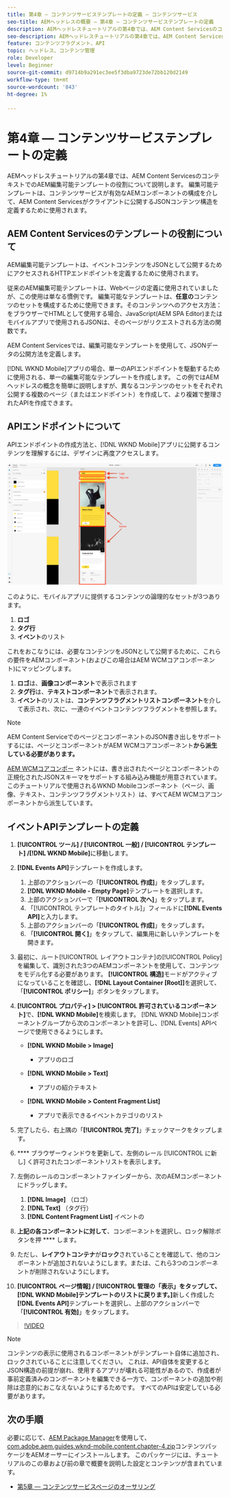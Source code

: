 ```yaml
---
title: 第4章 — コンテンツサービステンプレートの定義 — コンテンツサービス
seo-title: AEMヘッドレスの概要 — 第4章 — コンテンツサービステンプレートの定義
description: AEMヘッドレスチュートリアルの第4章では、AEM Content ServicesのコンテキストでのAEM編集可能テンプレートの役割について説明します。 編集可能テンプレートは、最終的に公開されるJSONコンテンツ構造を定義するために使用されますAEM Content Services。
seo-description: AEMヘッドレスチュートリアルの第4章では、AEM Content ServicesのコンテキストでのAEM編集可能テンプレートの役割について説明します。 編集可能テンプレートは、最終的に公開されるJSONコンテンツ構造を定義するために使用されますAEM Content Services。
feature: コンテンツフラグメント、API
topic: ヘッドレス、コンテンツ管理
role: Developer
level: Beginner
source-git-commit: d9714b9a291ec3ee5f3dba9723de72bb120d2149
workflow-type: tm+mt
source-wordcount: '843'
ht-degree: 1%

---
```



# 第4章 — コンテンツサービステンプレートの定義

AEMヘッドレスチュートリアルの第4章では、AEM Content ServicesのコンテキストでのAEM編集可能テンプレートの役割について説明します。 編集可能テンプレートは、コンテンツサービスが有効なAEMコンポーネントの構成を介して、AEM Content Servicesがクライアントに公開するJSONコンテンツ構造を定義するために使用されます。

## AEM Content Servicesのテンプレートの役割について

AEM編集可能テンプレートは、イベントコンテンツをJSONとして公開するためにアクセスされるHTTPエンドポイントを定義するために使用されます。

従来のAEM編集可能テンプレートは、Webページの定義に使用されていましたが、この使用は単なる慣例です。 編集可能なテンプレートは、**任意の**&#x200B;コンテンツのセットを構成するために使用できます。そのコンテンツへのアクセス方法：をブラウザーでHTMLとして使用する場合、JavaScript(AEM SPA Editor)またはモバイルアプリで使用されるJSONは、そのページがリクエストされる方法の関数です。

AEM Content Servicesでは、編集可能なテンプレートを使用して、JSONデータの公開方法を定義します。

[!DNL WKND Mobile]アプリの場合、単一のAPIエンドポイントを駆動するために使用される、単一の編集可能なテンプレートを作成します。 この例ではAEMヘッドレスの概念を簡単に説明しますが、異なるコンテンツのセットをそれぞれ公開する複数のページ（またはエンドポイント）を作成して、より複雑で整理されたAPIを作成できます。

## APIエンドポイントについて

APIエンドポイントの作成方法と、[!DNL WKND Mobile]アプリに公開するコンテンツを理解するには、デザインに再度アクセスします。

![イベントAPIページの分解](./assets/chapter-4/design-to-component-mapping.png)

このように、モバイルアプリに提供するコンテンツの論理的なセットが3つあります。

1. **ロゴ**
2. **タグ行**
3. **イベント**&#x200B;のリスト

これをおこなうには、必要なコンテンツをJSONとして公開するために、これらの要件をAEMコンポーネント(およびこの場合はAEM WCMコアコンポーネント)にマッピングします。

1. **ロゴ**&#x200B;は、**画像コンポーネント**&#x200B;で表示されます
2. **タグ行**&#x200B;は、**テキストコンポーネント**&#x200B;で表示されます。
3. **イベント**&#x200B;のリストは、**コンテンツフラグメントリストコンポーネント**&#x200B;を介して表示され、次に、一連のイベントコンテンツフラグメントを参照します。

>[!NOTE]
>
>AEM Content ServiceでのページとコンポーネントのJSON書き出しをサポートするには、ページとコンポーネントがAEM WCMコアコンポーネント&#x200B;**から派生している必要があります。**
>
>[AEM WCMコアコンポー](https://github.com/Adobe-Marketing-Cloud/aem-core-wcm-components) ネントには、書き出されたページとコンポーネントの正規化されたJSONスキーマをサポートする組み込み機能が用意されています。このチュートリアルで使用されるWKND Mobileコンポーネント（ページ、画像、テキスト、コンテンツフラグメントリスト）は、すべてAEM WCMコアコンポーネントから派生しています。

## イベントAPIテンプレートの定義

1. **[!UICONTROL ツール] / [!UICONTROL 一般] / [!UICONTROL テンプレート] /[!DNL WKND Mobile]**&#x200B;に移動します。

1. **[!DNL Events API]**&#x200B;テンプレートを作成します。

   1. 上部のアクションバーの「**[!UICONTROL 作成]**」をタップします。
   1. **[!DNL WKND Mobile - Empty Page]**&#x200B;テンプレートを選択します。
   1. 上部のアクションバーで「**[!UICONTROL 次へ]**」をタップします。
   1. 「[!UICONTROL テンプレートのタイトル]」フィールドに&#x200B;**[!DNL Events API]**&#x200B;と入力します。
   1. 上部のアクションバーの「**[!UICONTROL 作成]**」をタップします。
   1. 「**[!UICONTROL 開く]**」をタップして、編集用に新しいテンプレートを開きます。

1. 最初に、ルート[!UICONTROL レイアウトコンテナ]の[!UICONTROL Policy]を編集して、識別された3つのAEMコンポーネントを使用して、コンテンツをモデル化する必要があります。 **[!UICONTROL 構造]**&#x200B;モードがアクティブになっていることを確認し、**[!DNL Layout Container \[Root\]]**&#x200B;を選択して、「**[!UICONTROL ポリシー]**」ボタンをタップします。
1. **[!UICONTROL プロパティ] > [!UICONTROL 許可されているコンポーネント]**&#x200B;で、**[!DNL WKND Mobile]**&#x200B;を検索します。 [!DNL WKND Mobile]コンポーネントグループから次のコンポーネントを許可し、[!DNL Events] APIページで使用できるようにします。

   * **[!DNL WKND Mobile > Image]**

      * アプリのロゴ
   * **[!DNL WKND Mobile > Text]**

      * アプリの紹介テキスト
   * **[!DNL WKND Mobile > Content Fragment List]**

      * アプリで表示できるイベントカテゴリのリスト



1. 完了したら、右上隅の「**[!UICONTROL 完了]**」チェックマークをタップします。
1. **** ブラウザーウィンドウを更新して、左側のレール [!UICONTROL に新し] く許可されたコンポーネントリストを表示します。
1. 左側のレールのコンポーネントファインダーから、次のAEMコンポーネントにドラッグします。
   1. **[!DNL Image]** （ロゴ）
   2. **[!DNL Text]** （タグ行）
   3. **[!DNL Content Fragment List]** イベントの
1. **上記の各コンポーネントに対して**、コンポーネントを選択し、ロック解除ボタンを押 **** します。
1. ただし、**レイアウトコンテナ**&#x200B;が&#x200B;**ロック**&#x200B;されていることを確認して、他のコンポーネントが追加されないようにします。または、これら3つのコンポーネントが削除されないようにします。
1. **[!UICONTROL ページ情報] / [!UICONTROL 管理の「表示」をタップして、[!DNL WKND Mobile]テンプレートのリストに戻ります。]**&#x200B;新しく作成した&#x200B;**[!DNL Events API]**&#x200B;テンプレートを選択し、上部のアクションバーで「**[!UICONTROL 有効]**」をタップします。

>[!VIDEO](https://video.tv.adobe.com/v/28342/?quality=12&learn=on)

>[!NOTE]
>
> コンテンツの表示に使用されるコンポーネントがテンプレート自体に追加され、ロックされていることに注意してください。 これは、API自体を変更するとJSON構造の前提が崩れ、使用するアプリが壊れる可能性があるので、作成者が事前定義済みのコンポーネントを編集できる一方で、コンポーネントの追加や削除は恣意的におこなえないようにするためです。 すべてのAPIは安定している必要があります。

## 次の手順

必要に応じて、[AEM Package Manager](http://localhost:4502/crx/packmgr/index.jsp)を使用して、[com.adobe.aem.guides.wknd-mobile.content.chapter-4.zip](https://github.com/adobe/aem-guides-wknd-mobile/releases/latest)コンテンツパッケージをAEMオーサーにインストールします。 このパッケージには、チュートリアルのこの章および前の章で概要を説明した設定とコンテンツが含まれています。

* [第5章 — コンテンツサービスページのオーサリング](./chapter-5.md)
